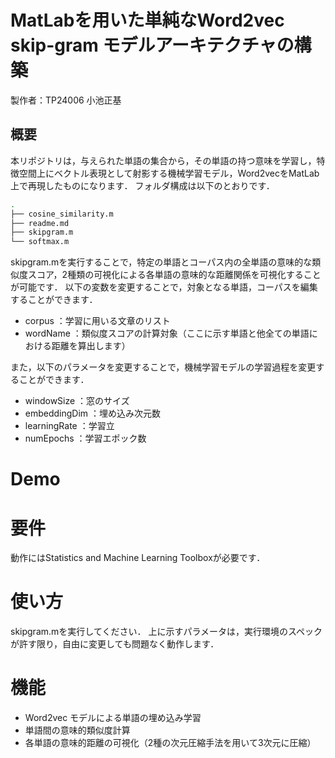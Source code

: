 # MatLabを用いた単純なWord2vec skip-gram モデルアーキテクチャの構築
製作者：TP24006 小池正基

## 概要
本リポジトリは，与えられた単語の集合から，その単語の持つ意味を学習し，特徴空間上にベクトル表現として射影する機械学習モデル，Word2vecをMatLab上で再現したものになります．
フォルダ構成は以下のとおりです．

```bash
.
├── cosine_similarity.m
├── readme.md
├── skipgram.m
└── softmax.m
```

skipgram.mを実行することで，特定の単語とコーパス内の全単語の意味的な類似度スコア，2種類の可視化による各単語の意味的な距離関係を可視化することが可能です．
以下の変数を変更することで，対象となる単語，コーパスを編集することができます．

- corpus    ：学習に用いる文章のリスト
- wordName  ：類似度スコアの計算対象（ここに示す単語と他全ての単語における距離を算出します）

また，以下のパラメータを変更することで，機械学習モデルの学習過程を変更することができます．

- windowSize    ：窓のサイズ
- embeddingDim  ：埋め込み次元数
- learningRate  ：学習立
- numEpochs     ：学習エポック数

# Demo


# 要件
動作にはStatistics and Machine Learning Toolboxが必要です．

# 使い方
skipgram.mを実行してください．
上に示すパラメータは，実行環境のスペックが許す限り，自由に変更しても問題なく動作します．

# 機能
- Word2vec モデルによる単語の埋め込み学習
- 単語間の意味的類似度計算
- 各単語の意味的距離の可視化（2種の次元圧縮手法を用いて3次元に圧縮）